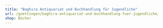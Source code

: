 ```yaml
---
title: "Baghira Antiquariat und Buchhandlung für Jugendliche"
url: /goettingen/baghira-antiquariat-und-buchhandlung-fuer-jugendliche/
shop: Bücher
---
```

